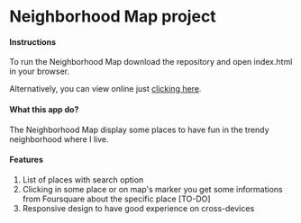 # Neighborhood Map project
#### Instructions

To run the Neighborhood Map download the repository and open index.html in your browser.

Alternatively, you can view online just [clicking here](https://guiaamaral.github.io/neighborhood-map/).

#### What this app do?
The Neighborhood Map display some places to have fun in the trendy neighborhood where I live.

#### Features
1. List of places with search option
2. Clicking in some place or on map's marker you get some informations from Foursquare about the specific place [TO-DO]
3. Responsive design to have good experience on cross-devices
